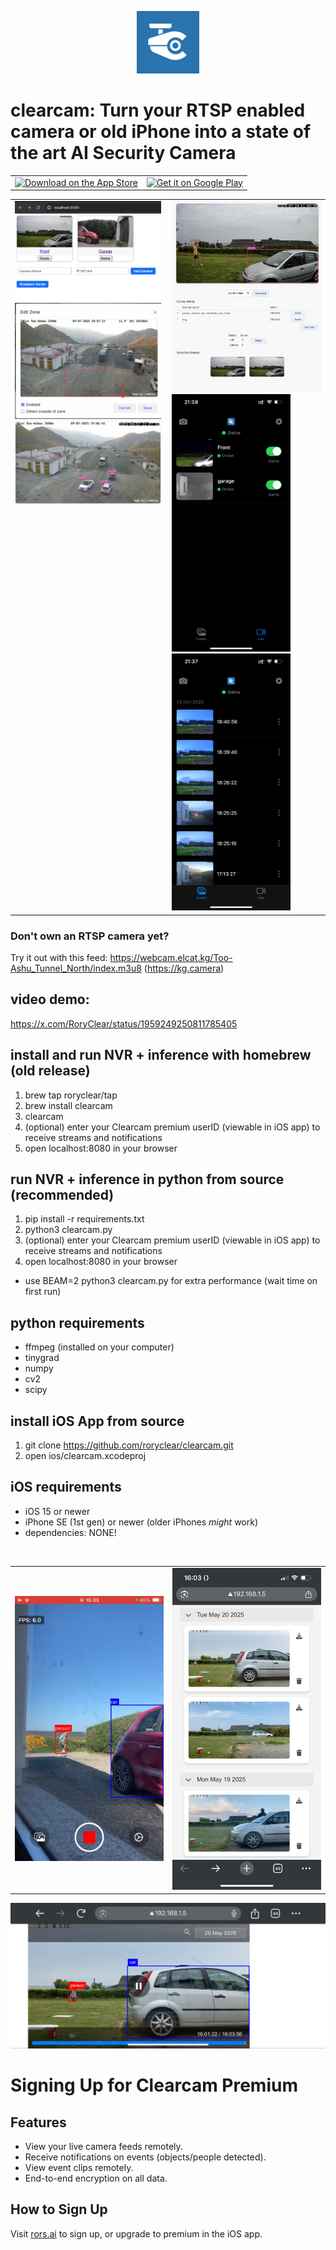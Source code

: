 <p align="center">
  <img src="images/logo.png" alt="logo" width="100" />
</p>

# clearcam: Turn your RTSP enabled camera or old iPhone into a state of the art AI Security Camera

<table border="0" cellspacing="0" cellpadding="0">
  <tr>
    <td align="center">
      <a href="https://apps.apple.com/gb/app/clearcam/id6743237694">
        <img src="https://developer.apple.com/assets/elements/badges/download-on-the-app-store.svg"
             alt="Download on the App Store"
             height="50"/>
      </a>
    </td>
    <td align="center">
      <a href="https://play.google.com/store/apps/details?id=com.rors.clearcam">
        <img src="https://play.google.com/intl/en_us/badges/static/images/badges/en_badge_web_generic.png"
             alt="Get it on Google Play"
             height="50"/>
      </a>
    </td>
  </tr>
</table>


<table align="center" cellspacing="0" cellpadding="0" style="border-collapse: collapse;">
<tr valign="top">
<td style="padding-right: 10px;">
<img src="images/server.PNG" alt="Server" width="400" /><br/>
<img src="images/kg1.jpg" alt="KG1" width="400" /><br/>
<img src="images/kg2.jpg" alt="KG2" width="400" />
</td>
<td>
<img src="images/front.PNG" alt="Front" width="400" /><br/>
<img src="images/ios_live.PNG" alt="iOS Live" width="190" style="display: inline-block; margin-right: 10px;" />
<img src="images/ios_events.PNG" alt="iOS Events" width="190" style="display: inline-block;" />
</td>
</tr>
</table>

### Don't own an RTSP camera yet?
Try it out with this feed: https://webcam.elcat.kg/Too-Ashu_Tunnel_North/index.m3u8 (https://kg.camera)

## video demo:
https://x.com/RoryClear/status/1959249250811785405

## install and run NVR + inference with homebrew (old release)
1. brew tap roryclear/tap
2. brew install clearcam
3. clearcam
4. (optional) enter your Clearcam premium userID (viewable in iOS app) to receive streams and notifications
5. open localhost:8080 in your browser

## run NVR + inference in python from source (recommended)
1. pip install -r requirements.txt
2. python3 clearcam.py
3. (optional) enter your Clearcam premium userID (viewable in iOS app) to receive streams and notifications
4. open localhost:8080 in your browser
- use BEAM=2 python3 clearcam.py for extra performance (wait time on first run)

## python requirements
- ffmpeg (installed on your computer)
- tinygrad
- numpy
- cv2
- scipy

## install iOS App from source
1. git clone https://github.com/roryclear/clearcam.git
2. open ios/clearcam.xcodeproj

## iOS requirements
- iOS 15 or newer
- iPhone SE (1st gen) or newer (older iPhones *might* work)
- dependencies: NONE!

</br>
<table>
  <tr>
    <td><img src="images/recording.PNG" alt="Screenshot" width="300"/></td>
    <td><img src="images/browser_events.PNG" alt="Screenshot" width="300"/></td>
  </tr>
</table>
<img src="images/browser_playback.PNG" alt="Screenshot"/>

# Signing Up for Clearcam Premium

## Features
- View your live camera feeds remotely.
- Receive notifications on events (objects/people detected).
- View event clips remotely.
- End-to-end encryption on all data.

## How to Sign Up

Visit [rors.ai](https://www.rors.ai) to sign up, or upgrade to premium in the iOS app.

